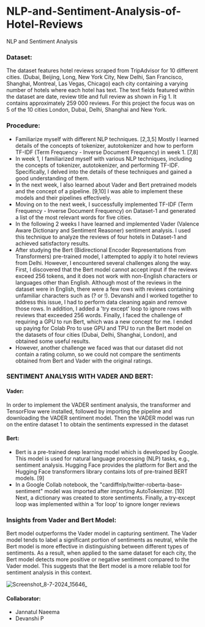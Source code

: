 # NLP-and-Sentiment-Analysis-of-Hotel-Reviews
NLP and Sentiment Analysis

### Dataset: 
The dataset features hotel reviews scraped from TripAdvisor for 10 different cities. (Dubai, Beijing, Long, New York City, New Delhi, San Francisco, Shanghai, Montreal, Las Vegas, Chicago) each city containing a varying number of hotels where each hotel has text. The text fields featured within the dataset are date, review title and full review as shown in Fig 1. It contains approximately 259 000 reviews. For this project the focus was on 5 of the 10 cities London, Dubai, Delhi, Shanghai and New York. 

### Procedure:
-	Familiarize myself with different NLP techniques. [2,3,5] Mostly I learned details of the concepts of tokenizer, autotokenizer and how to perform TF-IDF (Term Frequency - Inverse Document Frequency) in week 1. [7,8] 
-	In week 1, I familiarized myself with various NLP techniques, including the concepts of tokenizer, autotokenizer, and performing TF-IDF. Specifically, I delved into the details of these techniques and gained a good understanding of them. 
-	In the next week, I also learned about Vader and Bert pretrained models and the concept of a pipeline. [9,10] I was able to implement these models and their pipelines effectively.
-	Moving on to the next week, I successfully implemented TF-IDF (Term Frequency - Inverse Document Frequency) on Dataset-1 and generated a list of the most relevant words for five cities.
-	In the following 2 weeks I have learned and implemented Vader (Valence Aware Dictionary and Sentiment Reasoner) sentiment analysis. I used this technique to analyze the reviews of four hotels in Dataset-1 and achieved satisfactory results.
-	After studying the Bert (Bidirectional Encoder Representations from Transformers) pre-trained model, I attempted to apply it to hotel reviews from Delhi. However, I encountered several challenges along the way. First, I discovered that the Bert model cannot accept input if the reviews exceed 256 tokens, and it does not work with non-English characters or languages other than English. Although most of the reviews in the dataset were in English, there were a few rows with reviews containing unfamiliar characters such as (? or !). Devanshi and I worked together to address this issue, I had to perform data cleaning again and remove those rows. In addition, I added a 'try except' loop to ignore rows with reviews that exceeded 256 words. Finally, I faced the challenge of requiring a GPU to run Bert, which was a new concept for me. I ended up paying for Colab Pro to use GPU and TPU to run the Bert model on the datasets of four cities (Dubai, Delhi, Shanghai, London), and obtained some useful results.
-	However, another challenge we faced was that our dataset did not contain a rating column, so we could not compare the sentiments obtained from Bert and Vader with the original ratings.

### SENTIMENT ANALYSIS WITH VADER AND BERT:
#### Vader:
In order to implement the VADER sentiment analysis, the transformer and TensorFlow 
were installed, followed by importing the pipeline and downloading the VADER sentiment 
model. Then the VADER model was run on the entire dataset 1 to obtain the sentiments 
expressed in the dataset
#### Bert:
- Bert is a pre-trained deep learning model which is developed by Google. This model is used 
for natural language processing (NLP) tasks, e.g., sentiment analysis. Hugging Face provides 
the platform for Bert and the Hugging Face transformers library contains lots of pre-trained 
BERT models.
[9] 
- In a Google Collab notebook, the "cardiffnlp/twitter-roberta-base-sentiment" model was 
imported after importing AutoTokenizer. [10] Next, a dictionary was created to store 
sentiments. Finally, a try-except loop was implemented within a ‘for loop’ to ignore longer 
reviews

### Insights from Vader and Bert Model:
Bert model outperforms the Vader model in capturing sentiment. The Vader model tends to label a significant portion of sentiments as neutral, while the Bert model is more effective in distinguishing between different types of sentiments. As a result, when applied to the same dataset for each city, the Bert model detects more positive or negative sentiment compared to the Vader model. This suggests that the Bert model is a more reliable tool for sentiment analysis in this context.

![Screenshot_8-7-2024_15646_](https://github.com/jannatul20/NLP-and-Sentiment-Analysis-of-Hotel-Reviews/assets/113473117/67d27290-b22c-4ef5-adf7-be6751d212ce)

#### Collaborator:
- Jannatul Naeema
- Devanshi P
